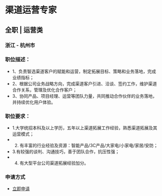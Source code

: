 
# 渠道运营专家
## 全职  |  运营类
### 浙江 - 杭州市

### 职位描述：
- 1、负责智选渠道客户的赋能和运营，制定拓展目标、策略和业务落地，完成业绩指标；
- 2、根据公司业务战略方向，完成渠道客户引进、洽谈、签约工作，维护渠道合作关系，管理及优化合作客户；
- 3、协同产品、项目经理、运营等团队力量，共同推动合作伙伴的业务落地，并持续优化用户体验。

### 职位要求：
- 1.大学统招本科及以上学历，五年以上渠道拓展工作经验，熟悉渠道拓展及其运营模式；
- 2. 有丰富的行业经验及资源：智能产品/3C产品/大家电/小家电/家居/安防；
- 3.有较强的谈判、沟通技巧，善于团队合作，抗压性强；
- 4. 有大型平台公司渠道拓展经验加分。
### 申请方式
- <a href="mailto:hr@tuya.com" title=yourName-渠道运营专家>立即申请</a>